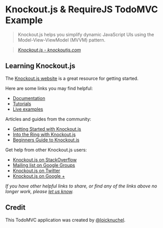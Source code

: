 # Knockout.js & RequireJS TodoMVC Example

> Knockout.js helps you simplify dynamic JavaScript UIs using the Model-View-ViewModel (MVVM) pattern.

> _[Knockout.js - knockoutjs.com](http://knockoutjs.com)_


## Learning Knockout.js

The [Knockout.js website](http://knockoutjs.com) is a great resource for getting started.

Here are some links you may find helpful:

* [Documentation](http://knockoutjs.com/documentation/introduction.html)
* [Tutorials](http://learn.knockoutjs.com)
* [Live examples](http://knockoutjs.com/examples)

Articles and guides from the community:

* [Getting Started with Knockout.js](http://www.adobe.com/devnet/html5/articles/getting-started-with-knockoutjs.html)
* [Into the Ring with Knockout.js](http://net.tutsplus.com/tutorials/javascript-ajax/into-the-ring-with-knockout-js)
* [Beginners Guide to Knockout.js](http://www.sitepoint.com/beginners-guide-to-knockoutjs-part-1)

Get help from other Knockout.js users:

* [Knockout.js on StackOverflow](http://stackoverflow.com/questions/tagged/knockout)
* [Mailing list on Google Groups](http://groups.google.com/group/knockoutjs)
* [Knockout.js on Twitter](http://twitter.com/knockoutjs)
* [Knockout.js on Google +](https://plus.google.com/communities/106789046312204355684/stream/c5bfcfdf-3690-44a6-b015-35aad4f4e42e)

_If you have other helpful links to share, or find any of the links above no longer work, please [let us know](https://github.com/tastejs/todomvc/issues)._


## Credit

This TodoMVC application was created by [@loicknuchel](https://twitter.com/loicknuchel).
